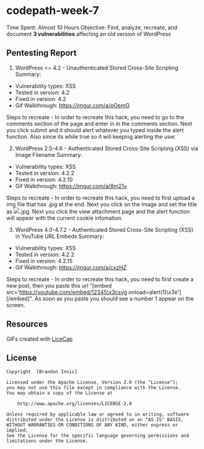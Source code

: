# codepath-week-7
Time Spent: Almost 10 Hours
Objective: Find, analyze, recreate, and document **3 vulnerabilities** affecting an old version of WordPress

## Pentesting Report
1. WordPress <= 4.2 - Unauthenticated Stored Cross-Site Scripting
Summary:
- Vulnerability types: XSS
- Tested in version: 4.2
- Fixed in version: 4.2
- Gif Walkthrough: https://imgur.com/a/pOemO

Steps to recreate - In order to recreate this hack, you need to go to the comments section of the page and enter in <script>while(true){alert("anything you want");}</script> in the comments section. Next you click submit and it should alert whatever you typed inside the alert function. Also since its  while true so it will keeping alerting the user.

2. WordPress 2.5-4.6 - Authenticated Stored Cross-Site Scripting (XSS) via Image Filename
Summary:
- Vulnerability types: XSS
- Tested in version: 4.2.2
- Fixed in version: 4.2.10
- Gif Walkthrough: https://imgur.com/a/8m21v

Steps to recreate - In order to recreate this hack, you need to first upload a img file that has .jpg at the end. Next you click on the image and set the title as <img src=a onerror=alert(document.cookie)>.jpg. Next you click the view attachment page and the alert function will appear with the current cookie infomation.

3. WordPress 4.0-4.7.2 - Authenticated Stored Cross-Site Scripting (XSS) in YouTube URL Embeds
Summary:
- Vulnerability types: XSS 
- Tested in version: 4.2.2
- Fixed in version: 4.2.15
- Gif Walkthrough: https://imgur.com/a/cxzHZ

Steps to recreate - In order to recreate this hack, you need to first create a new post, then you paste this url "[embed src='https://youtube.com/embed/12345\x3csvg onload=alert(1)\x3e'][/embed]". As soon as you paste you should see a number 1 appear on the screen.

## Resources
GIFs created with [LiceCap](http://www.cockos.com/licecap/)

## License

    Copyright  [Brandon Innis]

    Licensed under the Apache License, Version 2.0 (the "License");
    you may not use this file except in compliance with the License.
    You may obtain a copy of the License at

        http://www.apache.org/licenses/LICENSE-2.0

    Unless required by applicable law or agreed to in writing, software
    distributed under the License is distributed on an "AS IS" BASIS,
    WITHOUT WARRANTIES OR CONDITIONS OF ANY KIND, either express or implied.
    See the License for the specific language governing permissions and
    limitations under the License.
